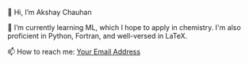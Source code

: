 👋 Hi, I’m Akshay Chauhan

🌱 I’m currently learning ML, which I hope to apply in chemistry. I'm also proficient in Python, Fortran, and well-versed in LaTeX.

📫 How to reach me: [Your Email Address](mailto:akshay.chauhan@students.iiserpune.ac.in)

<!---
akshay-chauhan-000/akshay-chauhan-000 is a ✨ special ✨ repository because its `README.md` (this file) appears on your GitHub profile.
You can click the Preview link to take a look at your changes.
--->
